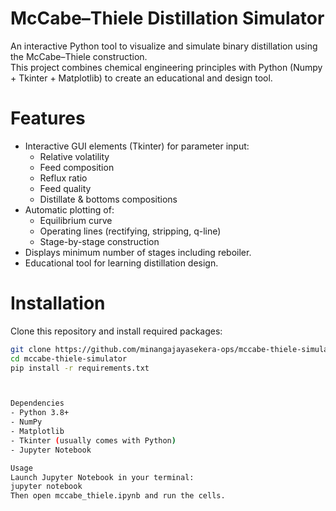 # McCabe–Thiele Distillation Simulator

An interactive Python tool to visualize and simulate binary distillation using the McCabe–Thiele construction.  
This project combines chemical engineering principles with Python (Numpy + Tkinter + Matplotlib) to create an educational and design tool.  

# Features
- Interactive GUI elements (Tkinter) for parameter input:
  - Relative volatility 
  - Feed composition 
  - Reflux ratio
  - Feed quality
  - Distillate & bottoms compositions
- Automatic plotting of:
  - Equilibrium curve
  - Operating lines (rectifying, stripping, q-line)
  - Stage-by-stage construction
- Displays minimum number of stages including reboiler.
- Educational tool for learning distillation design.

# Installation
Clone this repository and install required packages:

```bash
git clone https://github.com/minangajayasekera-ops/mccabe-thiele-simulator.git
cd mccabe-thiele-simulator
pip install -r requirements.txt



Dependencies
- Python 3.8+
- NumPy
- Matplotlib
- Tkinter (usually comes with Python)
- Jupyter Notebook

Usage
Launch Jupyter Notebook in your terminal:
jupyter notebook
Then open mccabe_thiele.ipynb and run the cells.
